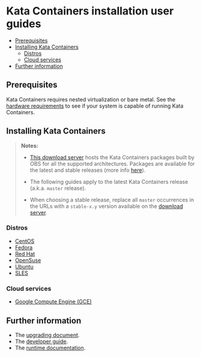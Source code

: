 # Kata Containers installation user guides

* [Prerequisites](#prerequisites)
* [Installing Kata Containers](#installing-kata-containers)
    * [Distros](#distros)
    * [Cloud services](#cloud-services)
* [Further information](#further-information)

## Prerequisites

Kata Containers requires nested virtualization or bare metal.
See the
[hardware requirements](https://github.com/kata-containers/runtime/blob/master/README.md#hardware-requirements)
to see if your system is capable of running Kata Containers.

## Installing Kata Containers

> **Notes:**
> - [This download server](http://download.opensuse.org/repositories/home:/katacontainers:/releases:/)
> hosts the Kata Containers packages built by OBS for all the supported architectures.
> Packages are available for the latest and stable releases (more info [here](https://github.com/kata-containers/documentation/blob/master/Stable-Branch-Strategy.md)).
>
> - The following guides apply to the latest Kata Containers release
> (a.k.a. `master` release).
>
> - When choosing a stable release, replace all `master` occurrences in the URLs
> with a `stable-x.y` version available on the [download server](http://download.opensuse.org/repositories/home:/katacontainers:/releases:/).

### Distros

* [CentOS](centos-installation-guide.md)
* [Fedora](fedora-installation-guide.md)
* [Red Hat](rhel-installation-guide.md)
* [OpenSuse](opensuse-installation-guide.md)
* [Ubuntu](ubuntu-installation-guide.md)
* [SLES](sles-installation-guide.md)

### Cloud services

* [Google Compute Engine (GCE)](gce-installation-guide.md)

## Further information

* The [upgrading document](../Upgrading.md).
* The [developer guide](../Developer-Guide.md).
* The [runtime documentation](https://github.com/kata-containers/runtime/blob/master/README.md).
